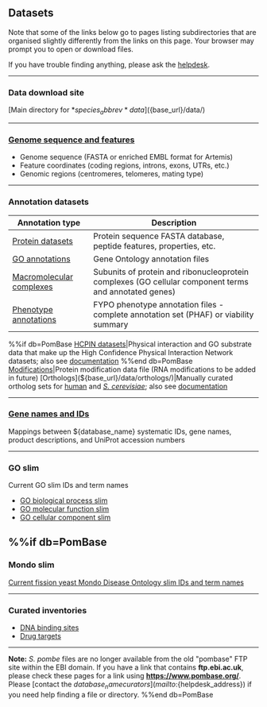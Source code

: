 ## Datasets

Note that some of the links below go to pages listing subdirectories
that are organised slightly differently from the links on this
page. Your browser may prompt you to open or download files.

If you have trouble finding anything, please ask the
[helpdesk](mailto:${helpdesk_address}).

-------

### Data download site ###
[Main directory for *${species_abbrev}* data](${base_url}/data/)

-------

### [Genome sequence and features](/downloads/genome-datasets) ###

-  Genome sequence (FASTA or enriched EMBL format for Artemis)
-  Feature coordinates (coding regions, introns, exons, UTRs, etc.)
-  Genomic regions (centromeres, telomeres, mating type)

-------

### Annotation datasets ###

Annotation type|Description
---------------|-----------
[Protein datasets](/downloads/protein-datasets)|Protein sequence FASTA database, peptide features, properties, etc.
[GO annotations](downloads/go-annotations)|Gene Ontology annotation files
[Macromolecular complexes](${base_url}/data/annotations/Gene_ontology/GO_complexes/)|Subunits of protein and ribonucleoprotein complexes (GO cellular component terms and annotated genes)
[Phenotype annotations](downloads/phenotype-annotations)|FYPO phenotype annotation files - complete annotation set (PHAF) or viability summary
%%if db=PomBase
[HCPIN datasets](https://www.pombase.org/data/high_confidence_physical_interactions/)|Physical interaction and GO substrate data that make up the High Confidence Physical Interaction Network datasets; also see [documentation](/documentation/high-confidence-physical-interaction-network)
%%end db=PomBase
[Modifications](${base_url}/data/annotations/modifications/)|Protein modification data file (RNA modifications to be added in future)
[Orthologs](${base_url}/data/orthologs/)|Manually curated ortholog sets for [human](/faq/how-can-i-find-s.-pombe-ortholog-s-human-gene) and [*S. cerevisiae*](faq/how-can-i-search-s.-cerevisiae-ortholog-s-homolog-s-s.-pombe-gene); also see [documentation](/documentation/orthologs) 

-------

### [Gene names and IDs](downloads/names-and-identifiers) ###
Mappings between ${database_name} systematic IDs, gene names, product descriptions, and UniProt accession numbers

-------

### GO slim
Current GO slim IDs and term names
  - [GO biological process slim](https://www.pombase.org/data/releases/latest/misc/bp_goslim_${species}_ids_and_names.tsv)
  - [GO molecular function slim](https://www.pombase.org/data/releases/latest/misc/mf_goslim_${species}_ids_and_names.tsv)
  - [GO cellular component slim](https://www.pombase.org/data/releases/latest/misc/cc_goslim_${species}_ids_and_names.tsv)


%%if db=PomBase
-------

### Mondo slim
[Current fission yeast Mondo Disease Ontology slim IDs and term names](https://www.pombase.org/releases/latest/misc/pombe_mondo_slim_ids_and_names.tsv)

-------

### Curated inventories

-   [DNA binding sites](/browse-curation/dna-binding-sites.md)
-   [Drug targets](/browse-curation/drugs-known-pombe-targets.md)

-------
  **Note:** *S. pombe* files are no longer available from the old
  "pombase" FTP site within the EBI domain. If you have a link that
  contains **ftp.ebi.ac.uk**, please check these pages for a link
  using **https://www.pombase.org/**. Please [contact the ${database_name}
  curators](mailto:${helpdesk_address}) if you need help finding a
  file or directory.
%%end db=PomBase
